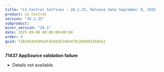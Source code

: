 ```yaml
---
title: "LS Central hotfixes - 26.1.25, Release date September 8, 2025 - Hotfixes"
product: LS Central
version: "26.1.25"
subproduct: 
minor_version: "26.1"
date: 2025-09-08 00:00:00+00:00
order: 9
guid: f202d5d2b90e0fde9dd5348d4781049b032b03a1
---
```


<strong>71437 AppSource validation failure</strong><ul><li>Details not available.</li></ul>
